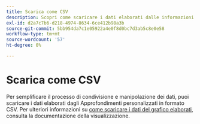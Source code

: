 ```yaml
---
title: Scarica come CSV
description: Scopri come scaricare i dati elaborati dalle informazioni del dashboard personalizzato in formato CSV.
exl-id: d2a7c7b6-d218-4974-8634-6ce412b98a3b
source-git-commit: 5bb954da7c1e05922a4e0f8d0bc7d3ab5c8e0e58
workflow-type: tm+mt
source-wordcount: '57'
ht-degree: 0%

---
```


# Scarica come CSV

Per semplificare il processo di condivisione e manipolazione dei dati, puoi scaricare i dati elaborati dagli Approfondimenti personalizzati in formato CSV. Per ulteriori informazioni su [come scaricare i dati del grafico elaborati](./view-more.md#download-csv), consulta la documentazione della visualizzazione.
